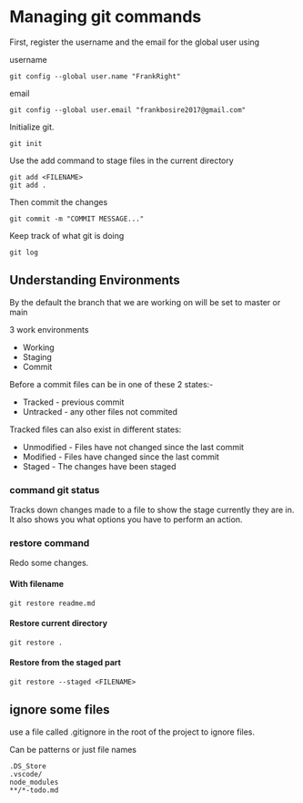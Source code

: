 # Managing git commands

First, register the username and the email for the global user using

username

```git
git config --global user.name "FrankRight"
```

email

```git
git config --global user.email "frankbosire2017@gmail.com"
```

Initialize git.

```git
git init
```

Use the add command to stage files in the current directory

```git
git add <FILENAME>
git add .
```

Then commit the changes

```git
git commit -m "COMMIT MESSAGE..."
```

Keep track of what git is doing

```git
git log
```

## Understanding Environments

By the default the branch that we are working on will be set to master or main

3 work environments

- Working
- Staging
- Commit

Before a commit files can be in one of these 2 states:-

- Tracked - previous commit
- Untracked - any other files not commited

Tracked files can also exist in different states:

- Unmodified - Files have not changed since the last commit
- Modified - Files have changed since the last commit
- Staged - The changes have been staged

### command git status

Tracks down changes made to a file to show the stage currently they are in. It also shows you what options you have to perform an action.

### restore command

Redo some changes.

#### With filename

```git
git restore readme.md
```

#### Restore current directory

```git
git restore .
```

#### Restore from the staged part

```git
git restore --staged <FILENAME>
```

## ignore some files

use a file called .gitignore in the root of the project to ignore files.

Can be patterns or just file names

```git
.DS_Store
.vscode/
node_modules
**/*-todo.md
```
